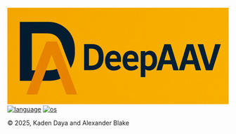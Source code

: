 [![DeepAAV](https://raw.githubusercontent.com/KadenDaya/DeepAAV/master/imgs/DeepAAV_Logo.png)](https://github.com/KadenDaya/DeepAAV)
[![language](https://img.shields.io/badge/language-python-FFa500)](https://www.python.org/)
[![os](https://img.shields.io/badge/os-Linux,%20Windows,%20MacOS-0078d4)]()

© 2025, Kaden Daya and Alexander Blake